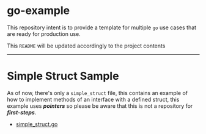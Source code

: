 # go-example

This repository intent is to provide a template for multiple `go` use cases that are ready for production use.

This `README` will be updated accordingly to the project contents

---

# Simple Struct Sample

As of now, there's only a `simple_struct` file, this contains an example of how to implement methods of an interface with
a defined struct, this example uses ***pointers*** so please be aware that this is not a repository for ***first-steps***.

* [simple_struct.go](https://github.com/Araya2001/go-example/blob/main/example/service/simple_struct.go)
